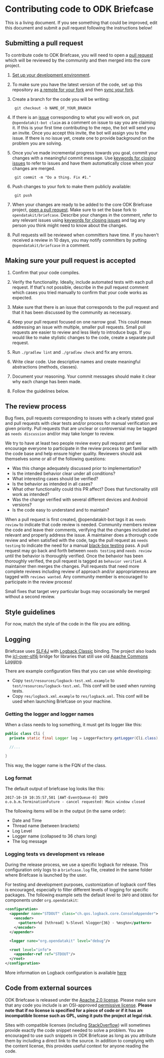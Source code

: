 # Contributing code to ODK Briefcase

This is a living document. If you see something that could be improved, edit this document and submit a pull request following the instructions below!

## Submitting a pull request
To contribute code to ODK Briefcase, you will need to open a [pull request](https://help.github.com/articles/about-pull-requests/) which will be reviewed by the community and then merged into the core project.

1. [Set up your development environment](https://github.com/opendatakit/briefcase#setting-up-your-development-environment). 

1. To make sure you have the latest version of the code, set up this repository as [a remote for your fork](https://help.github.com/articles/configuring-a-remote-for-a-fork/) and then [sync your fork](https://help.github.com/articles/syncing-a-fork/).

1. Create a branch for the code you will be writing:

        git checkout -b NAME_OF_YOUR_BRANCH

1. If there is an [issue](https://github.com/opendatakit/briefcase/issues) corresponding to what you will work on, put `@opendatakit-bot claim` as a comment on issue to say you are claiming it. If this is your first time contributing to the repo, the bot will send you an invite. Once you accept this invite, the bot will assign you to the issue. If there is no issue yet, create one to provide background on the problem you are solving.

1. Once you've made incremental progress towards you goal, commit your changes with a meaningful commit message. Use [keywords for closing issues](https://help.github.com/articles/closing-issues-via-commit-messages/) to refer to issues and have them automatically close when your changes are merged.

        git commit -m "Do a thing. Fix #1."

1. Push changes to your fork to make them publicly available:

        git push

1. When your changes are ready to be added to the core ODK Briefcase project, [open a pull request](https://help.github.com/articles/creating-a-pull-request/). Make sure to set the base fork to `opendatakit/briefcase`. Describe your changes in the comment, refer to any relevant issues using [keywords for closing issues](https://help.github.com/articles/closing-issues-via-commit-messages/) and tag any person you think might need to know about the changes.

1. Pull requests will be reviewed when committers have time. If you haven't received a review in 10 days, you may notify committers by putting `@opendatakit/briefcase` in a comment.

## Making sure your pull request is accepted
1. Confirm that your code compiles.

1. Verify the functionality. Ideally, include automated tests with each pull request. If that's not possible, describe in the pull request comment which cases you tried manually to confirm that your code works as expected.

1. Make sure that there is an issue that corresponds to the pull request and that it has been discussed by the community as necessary.

1. Keep your pull request focused on one narrow goal. This could mean addressing an issue with multiple, smaller pull requests. Small pull requests are easier to review and less likely to introduce bugs. If you would like to make stylistic changes to the code, create a separate pull request.

1. Run `./gradlew lint` and `./gradlew check` and fix any errors.

1. Write clear code. Use descriptive names and create meaningful abstractions (methods, classes).

1. Document your reasoning. Your commit messages should make it clear why each change has been made.

1. Follow the guidelines below.

## The review process
Bug fixes, pull requests corresponding to issues with a clearly stated goal and pull requests with clear tests and/or process for manual verification are given priority. Pull requests that are unclear or controversial may be tagged as `needs discussion` and/or may take longer to review.

We try to have at least two people review every pull request and we encourage everyone to participate in the review process to get familiar with the code base and help ensure higher quality. Reviewers should ask themselves some or all of the following questions:
- Was this change adequately discussed prior to implementation?
- Is the intended behavior clear under all conditions?
- What interesting cases should be verified?
- Is the behavior as intended in all cases?
- What other functionality could this PR affect? Does that functionality still work as intended?
- Was the change verified with several different devices and Android versions?
- Is the code easy to understand and to maintain?

When a pull request is first created, @opendatakit-bot tags it as `needs review` to indicate that code review is needed. Community members review the code and leave their comments, verifying that the changes included are relevant and properly address the issue. A maintainer does a thorough code review and when satisfied with the code, tags the pull request as `needs testing` to indicate the need for a manual [black-box testing](https://en.wikipedia.org/wiki/Black-box_testing) pass. A pull request may go back and forth between `needs testing` and `needs review` until the behavior is thoroughly verified. Once the behavior has been thoroughly verified, the pull request is tagged as `behavior verified`. A maintainer then merges the changes. Pull requests that need more complete reviews including review of approach and/or appropriateness are tagged with `reviews wanted`. Any community member is encouraged to participate in the review process!

Small fixes that target very particular bugs may occasionally be merged without a second review.

## Style guidelines
For now, match the style of the code in the file you are editing.

## Logging
Briefcase uses [SLF4J](https://www.slf4j.org/) with [Logback Classic](https://logback.qos.ch/) binding. The project also loads the [jcl-over-slf4j](https://www.slf4j.org/legacy.html) bridge for libraries that still use old [Apache Commons Logging](https://commons.apache.org/proper/commons-logging/). 

There are example configuration files that you can use while developing:
- Copy `test/resources/logback-test.xml.example` to `test/resources/logback-test.xml`. This conf will be used when running tests.
- Copy `res/logback.xml.example` to `res/logback.xml`. This conf will be used when launching Briefcase on your machine.

### Getting the logger and logger names
When a class needs to log something, it must get its logger like this:

```java
public class Cli {
  private static final Logger log = LoggerFactory.getLogger(Cli.class);

  //...

}
```

This way, the logger name is the FQN of the class.

### Log format
The default output of briefcase log looks like this:
```log
2017-10-19 10:35:57,501 [AWT-EventQueue-0] INFO o.o.b.m.TerminationFuture - cancel requested: Main window closed
```
The following items will be in the output (in the same order):
* Date and Time
* Thread name (between brackets)
* Log Level
* Logger name (collapsed to 36 chars long)
* The log message

### Logging tests vs development vs release
During the release process, we use a specific logback for release. This configuration only logs to a `briefcase.log` file, created in the same folder where Briefcase is launched by the user.

For testing and development purposes, customization of logback conf files is encouraged, especially to filter different levels of logging for specific packages. The following example sets the default level to `INFO` and `DEBUG` for components under `org.opendatakit`:

```xml
<configuration>
  <appender name="STDOUT" class="ch.qos.logback.core.ConsoleAppender">
    <encoder>
      <pattern>%d [%thread] %-5level %logger{36} - %msg%n</pattern>
    </encoder>
  </appender>

  <logger name="org.opendatakit" level="debug"/>

  <root level="info">
    <appender-ref ref="STDOUT"/>
  </root>
</configuration>
``` 

More information on Logback configuration is available [here](https://logback.qos.ch/manual/configuration.html)

## Code from external sources
ODK Briefcase is released under the [Apache 2.0 license](https://www.apache.org/licenses/LICENSE-2.0). Please make sure that any code you include is an OSI-approved [permissive license](https://opensource.org/faq#permissive). **Please note that if no license is specified for a piece of code or if it has an incompatible license such as GPL, using it puts the project at legal risk**.

Sites with compatible licenses (including [StackOverflow](http://stackoverflow.com/)) will sometimes provide exactly the code snippet needed to solve a problem. You are encouraged to use such snippets in ODK Briefcase as long as you attribute them by including a direct link to the source. In addition to complying with the content license, this provides useful context for anyone reading the code. 
